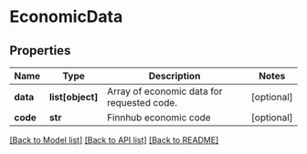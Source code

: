 # EconomicData

## Properties
Name | Type | Description | Notes
------------ | ------------- | ------------- | -------------
**data** | **list[object]** | Array of economic data for requested code. | [optional] 
**code** | **str** | Finnhub economic code | [optional] 

[[Back to Model list]](../README.md#documentation-for-models) [[Back to API list]](../README.md#documentation-for-api-endpoints) [[Back to README]](../README.md)


